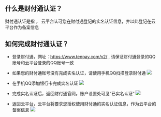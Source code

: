 ## 什么是财付通认证？

财付通认证是指 ， 云平台认可您在财付通登记的实名认证信息，并以此登记在云平台作为备案信息

## 如何完成财付通认证？

-   登录财付通，网址：https://www.tenpay.com/v2/   , 请保证财付通登录的QQ账号和云平台登录的QQ账号一致

-   如果您的财付通账号没有完成实名认证，请使用手机QQ扫描登录财付通
![](http://imgcache.tce.fsphere.cn/image/mccdn.qcloud.com/static/img/bed161104bc3c13b2cebd86832917bb5/image.png)

-  在手机QQ添加银行卡完成实名认证
![](http://imgcache.tce.fsphere.cn/image/mccdn.qcloud.com/static/img/7c8fab6cc3cf0909aee1339e012c0822/3.png)

- 完成实名认证后，返回财付通官网，账户设置处可见“已实名认证”
![](http://imgcache.tce.fsphere.cn/image/mccdn.qcloud.com/static/img/e8f1534fe74aeda492b2976568c8b961/5.png)


- 返回云平台，云平台将要求您授权使用财付通的实名认证信息，作为云平台的备案信息
![](http://imgcache.tce.fsphere.cn/image/mccdn.qcloud.com/static/img/7c4f00fbf267b00142341ba5353376bb/image.png)